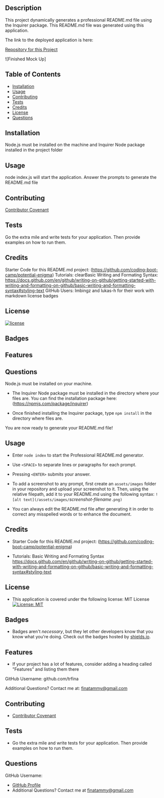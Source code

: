 ##  <a name="Description">Description</a> 

This project dynamically generates a professional README.md file using the Inquirer package.  This README.md file was generated using this application.

The link to the deployed application is here:

[Repository for this Project](https://github.com/trfina.io/professional-README-generator)

![Finished Mock Up]

## Table of Contents
* [Installation](#installation)
* [Usage](#usage)
* [Contributing](#contributing)
* [Tests](#tests)
* [Credits](#credits)
* [License](#license)
* [Questions](#questions)

## Installation
Node.js must be installed on the machine and Inquirer Node package installed in the project folder

## Usage
node index.js will start the application.  Answer the prompts to generate the README.md file

## Contributing
[Contributor Covenant](https://www.contributor-covenant.org/) 
    
## Tests
Go the extra mile and write tests for your application. Then provide examples on how to run them.
    
## Credits
Starter Code for this README.md project: (https://github.com/coding-boot-camp/potential-enigma) Tutorials: clearBasic Writing and Formating Syntax: https://docs.github.com/en/github/writing-on-github/getting-started-with-writing-and-formatting-on-github/basic-writing-and-formatting-syntax#styling-text GitHub Users:  Imbingz and lukas-h for their work with markdown license badges
    
## License

[![license](https://img.shields.io/badge/License-MIT-yellow.svg)](https://opensource.org/licenses/MIT/)

## Badges

## Features

## Questions

Node.js must be installed on your machine.

- The Inquirer Node package must be installed in the directory where your files are.  You can find the installation package here:
(https://npmjs.com/package/inquirer)

- Once finished installing the Inquirer package, type
```npm install``` in the directory where files are.

You are now ready to generate your README.md file!


## Usage 

- Enter ```node index``` to start the Professional README.md generator.

- Use `<SPACE>` to separate lines or paragraphs for each prompt.
  
- Pressing `<ENTER>` submits your answer.  

- To add a screenshot to any prompt, first create an `assets/images` folder in your repository and upload your screenshot to it. Then, using the relative filepath, add it to your README.md using the following syntax: 
```![alt text](/assets/images/```*screenshot-filename*```.png)```

-  You can always edit the README.md file after generating it in order to correct any misspelled words or to enhance the document.


## Credits

- Starter Code for this README.md project:
(https://github.com/coding-boot-camp/potential-enigma)

- Tutorials:
Basic Writing and Formating Syntax
https://docs.github.com/en/github/writing-on-github/getting-started-with-writing-and-formatting-on-github/basic-writing-and-formatting-syntax#styling-text

## License
- This application is covered under the following license: MIT License
  [![License: MIT](https://img.shields.io/badge/License-MIT-yellow.svg)](https://opensource.org/licenses/MIT)

## Badges

- Badges aren't _necessary_, but they let other developers know that you know what you're doing. Check out the badges hosted by [shields.io](https://shields.io/). 


## Features

- If your project has a lot of features, consider adding a heading called "Features" and listing them there

GitHub Username:
github.com/trfina

Additional Questions?  Contact me at:
finatammy@gmail.com

## Contributing

- [Contributor Covenant](https://www.contributor-covenant.org/) 

## Tests

- Go the extra mile and write tests for your application. Then provide examples on how to run them.

## Questions

GitHub Username:
  
- [GitHub Profile](https://github.com/trfina)
- Additional Questions?  Contact me at finatammy@gmail.com
